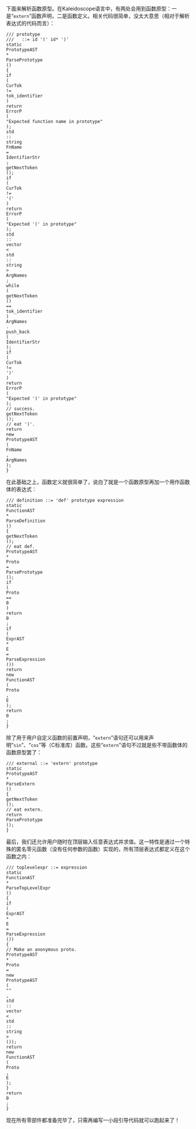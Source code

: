 下面来解析函数原型。在Kaleidoscope语言中，有两处会用到函数原型：一是“`extern`”函数声明，二是函数定义。相关代码很简单，没太大意思（相对于解析表达式的代码而言）：

```
/// prototype
///   ::= id '(' id* ')'
static
PrototypeAST
*
ParsePrototype
()
{
if
(
CurTok
!=
tok_identifier
)
return
ErrorP
(
"Expected function name in prototype"
);
std
::
string
FnName
=
IdentifierStr
;
getNextToken
();
if
(
CurTok
!=
'('
)
return
ErrorP
(
"Expected '(' in prototype"
);
std
::
vector
<
std
::
string
>
ArgNames
;
while
(
getNextToken
()
==
tok_identifier
)
ArgNames
.
push_back
(
IdentifierStr
);
if
(
CurTok
!=
')'
)
return
ErrorP
(
"Expected ')' in prototype"
);
// success.
getNextToken
();
// eat ')'.
return
new
PrototypeAST
(
FnName
,
ArgNames
);
}
```

在此基础之上，函数定义就很简单了，说白了就是一个函数原型再加一个用作函数体的表达式：

```
/// definition ::= 'def' prototype expression
static
FunctionAST
*
ParseDefinition
()
{
getNextToken
();
// eat def.
PrototypeAST
*
Proto
=
ParsePrototype
();
if
(
Proto
==
0
)
return
0
;
if
(
ExprAST
*
E
=
ParseExpression
())
return
new
FunctionAST
(
Proto
,
E
);
return
0
;
}
```

除了用于用户自定义函数的前置声明，“`extern`”语句还可以用来声明“`sin`”、“`cos`”等（C标准库）函数。这些“`extern`”语句不过就是些不带函数体的函数原型罢了：

```
/// external ::= 'extern' prototype
static
PrototypeAST
*
ParseExtern
()
{
getNextToken
();
// eat extern.
return
ParsePrototype
();
}
```

最后，我们还允许用户随时在顶层输入任意表达式并求值。这一特性是通过一个特殊的匿名零元函数（没有任何参数的函数）实现的，所有顶层表达式都定义在这个函数之内：

```
/// toplevelexpr ::= expression
static
FunctionAST
*
ParseTopLevelExpr
()
{
if
(
ExprAST
*
E
=
ParseExpression
())
{
// Make an anonymous proto.
PrototypeAST
*
Proto
=
new
PrototypeAST
(
""
,
std
::
vector
<
std
::
string
>
());
return
new
FunctionAST
(
Proto
,
E
);
}
return
0
;
}
```

现在所有零部件都准备完毕了，只需再编写一小段引导代码就可以跑起来了！

